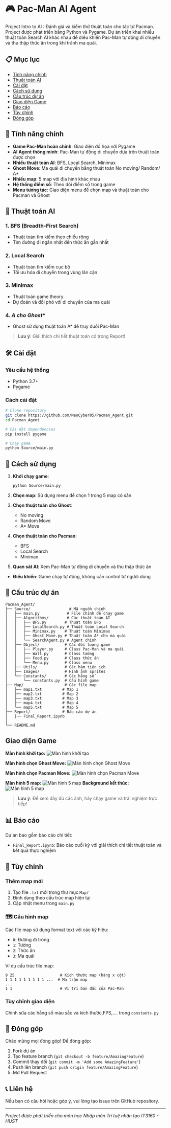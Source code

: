 # 🎮 Pac-Man AI Agent

Project Intro to AI : Đánh giá và kiểm thử thuật toán cho tác tử Pacman.
Project được phát triển bằng Python và Pygame. Dự án triển khai nhiều thuật toán Search AI khác nhau để điều khiển Pac-Man tự động di chuyển và thu thập thức ăn trong khi tránh ma quái.

## 📋 Mục lục
- [Tính năng chính](#-tính-năng-chính)
- [Thuật toán AI](#-thuật-toán-ai)
- [Cài đặt](#-cài-đặt)
- [Cách sử dụng](#-cách-sử-dụng)
- [Cấu trúc dự án](#-cấu-trúc-dự-án)
- [Giao diện Game](#-Giao-diện-Game)
- [Báo cáo](#-báo-cáo)
- [Tùy chỉnh](#-tùy-chỉnh)
- [Đóng góp](#-đóng-góp)

## 🚀 Tính năng chính

- **Game Pac-Man hoàn chỉnh**: Giao diện đồ họa với Pygame
- **AI Agent thông minh**: Pac-Man tự động di chuyển dựa trên thuật toán được chọn
- **Nhiều thuật toán AI**: BFS, Local Search, Minimax
- **Ghost Move**: Ma quái di chuyển bằng thuật toán No moving/ Random/ A* 
- **Nhiều map**: 5 map với địa hình khác nhau
- **Hệ thống điểm số**: Theo dõi điểm số trong game
- **Menu tương tác**: Giao diện menu để chọn map và thuật toán cho Pacman và Ghost

## 🧠 Thuật toán AI

### 1. **BFS (Breadth-First Search)**
- Thuật toán tìm kiếm theo chiều rộng
- Tìm đường đi ngắn nhất đến thức ăn gần nhất

### 2. **Local Search**
- Thuật toán tìm kiếm cục bộ
- Tối ưu hóa di chuyển trong vùng lân cận

### 3. **Minimax**
- Thuật toán game theory
- Dự đoán và đối phó với di chuyển của ma quái

### 4. **A*  cho Ghost**
- Ghost sử dụng thuật toán A* để truy đuổi Pac-Man

> **Lưu ý**: Giải thích chi tiết thuật toán có trong Report!

## 🛠 Cài đặt

### Yêu cầu hệ thống
- Python 3.7+
- Pygame

### Cách cài đặt
```bash
# Clone repository
git clone https://github.com/NeoCyber05/Pacman_Agent.git
cd Pacman_Agent

# Cài đặt dependencies
pip install pygame

# Chạy game
python Source/main.py
```

## 🎯 Cách sử dụng

1. **Khởi chạy game**:
   ```bash
   python Source/main.py
   ```

2. **Chọn map**: Sử dụng menu để chọn 1 trong 5 map có sẵn

3. **Chọn thuật toán cho Ghost**: 
   -  No moving
   -  Random Move  
   -  A* Move
4. **Chọn thuật toán cho Pacman**: 
   -  BFS
   -  Local Search  
   -  Minimax

5. **Quan sát AI**: Xem Pac-Man tự động di chuyển và thu thập thức ăn

* **Điều khiển**: Game chạy tự động, không cần control từ người dùng

## 📁 Cấu trúc dự án

```
Pacman_Agent/
├── Source/                 # Mã nguồn chính
│   ├── main.py            # File chính để chạy game
│   ├── Algorithms/        # Các thuật toán AI
│   │   ├── BFS.py        # Thuật toán BFS
│   │   ├── LocalSearch.py # Thuật toán Local Search
│   │   ├── Minimax.py    # Thuật toán Minimax
│   │   ├── Ghost_Move.py # Thuật toán A* cho ma quái
│   │   └── SearchAgent.py # Agent chính
│   ├── Object/           # Các đối tượng game
│   │   ├── Player.py     # Class Pac-Man và ma quái
│   │   ├── Wall.py       # Class tường
│   │   ├── Food.py       # Class thức ăn
│   │   └── Menu.py       # Class menu
│   ├── Utils/            # Các hàm tiện ích
│   ├── Images/           # Hình ảnh sprites
│   └── Constants/        # Các hằng số
│       └── constants.py  # Cấu hình game
├── Map/                  # Các file map
│   ├── map1.txt         # Map 1
│   ├── map2.txt         # Map 2
│   ├── map3.txt         # Map 3
│   ├── map4.txt         # Map 4
│   └── map5.txt         # Map 5
├── Report/              # Báo cáo dự án
│   |── Final_Report.ipynb
│  
└── README.md          
```

## Giao diện Game
**Màn hình khởi tạo:**
![Màn hình khởi tạo](Demo/Start.jpg)

**Màn hình chọn Ghost Move:**
![Màn hình chọn Ghost Move](Demo/select_ghost.jpg)

**Màn hình chọn Pacman Move:**
![Màn hình chọn Pacman Move](Demo/select_pacman.jpg)

**Màn hình 5 map:**
![Màn hình 5 map](Demo/demo_map.jpg)
**Background kết thúc:**
![Màn hình 5 map](Source/Images/Over_bg.jpg)

> **Lưu ý**: Để xem đầy đủ các ảnh, hãy chạy game và trải nghiệm trực tiếp!

## 📊 Báo cáo

Dự án bao gồm  báo cáo chi tiết:
- `Final_Report.ipynb`: Báo cáo cuối kỳ với giải thích chi tiết thuật toán và kết quả thực nghiệm 

## 🔧 Tùy chỉnh

### Thêm map mới
1. Tạo file `.txt` mới trong thư mục `Map/`
2. Định dạng theo cấu trúc map hiện tại
3. Cập nhật menu trong `main.py`

### 🗺 Cấu hình map

Các file map sử dụng format text với các ký hiệu:
- `0`: Đường đi trống
- `1`: Tường
- `2`: Thức ăn
- `3`: Ma quái

Ví dụ cấu trúc file map:
```
9 25                    # Kích thước map (hàng x cột)
1 1 1 1 1 1 1 1 1 ...  # Ma trận map
...
1 1                     # Vị trí ban đầu của Pac-Man
```

### Tùy chỉnh giao diện
Chỉnh sửa các hằng số màu sắc và kích thước,FPS,.... trong `constants.py`

## 🤝 Đóng góp

Chào mừng mọi đóng góp! Để đóng góp:

1. Fork dự án
2. Tạo feature branch (`git checkout -b feature/AmazingFeature`)
3. Commit thay đổi (`git commit -m 'Add some AmazingFeature'`)
4. Push lên branch (`git push origin feature/AmazingFeature`)
5. Mở Pull Request


## 📞 Liên hệ

Nếu bạn có câu hỏi hoặc góp ý, vui lòng tạo issue trên GitHub repository.

---

*Project được phát triển cho môn học Nhập môn Trí tuệ nhân tạo IT3160 - HUST*